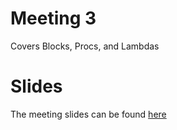 # Meeting 3
Covers Blocks, Procs, and Lambdas

# Slides
The meeting slides can be found [here](https://slides.com/mrjman/meeting-3)
